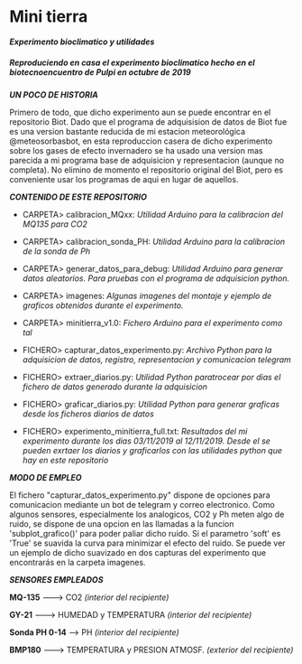 # Mini tierra
***Experimento bioclimatico y utilidades***

##### Reproduciendo en casa el experimento bioclimatico hecho en el biotecnoencuentro de Pulpi en octubre de 2019

***UN POCO DE HISTORIA***

Primero de todo, que dicho experimento aun se puede encontrar en el repositorio Biot. 
Dado que el programa de adquisision de datos de Biot fue es una version bastante reducida de mi estacion meteorológica @meteosorbasbot, en esta reproduccion casera de dicho experimento sobre los gases de efecto invernadero se 
ha usado una version mas parecida a mi programa base de adquisicion y representacion (aunque no completa). No elimino de momento el repositorio original del Biot, pero es conveniente usar los programas de aqui en lugar de aquellos.


***CONTENIDO DE ESTE REPOSITORIO***

* CARPETA> calibracion_MQxx:
 *Utilidad Arduino para la calibracion del MQ135 para CO2*
* CARPETA> calibracion_sonda_PH:
 *Utilidad Arduino para la calibracion de la sonda de Ph*
* CARPETA> generar_datos_para_debug:
 *Utilidad Arduino para generar datos aleatorios. Para pruebas con el programa de adquisicion python.*
* CARPETA> imagenes:
 *Algunas imagenes del montaje y ejemplo de graficos obtenidos durante el experimento.*
* CARPETA> minitierra_v1.0:
 *Fichero Arduino para el experimento como tal*
 
* FICHERO> capturar_datos_experimento.py: 
 *Archivo Python para la adquisicion de datos, registro, representacion y comunicacion telegram*
* FICHERO> extraer_diarios.py: 
 *Utilidad Python paratrocear por dias el fichero de datos generado durante la adquisicion*
* FICHERO> graficar_diarios.py: 
 *Utilidad Python para generar graficas desde los ficheros diarios de datos*
 
* FICHERO> experimento_minitierra_full.txt: 
 *Resultados del mi experimento durante los dias 03/11/2019 al 12/11/2019. Desde el se pueden exrtaer los diarios y graficarlos con     las utilidades python que hay en este repositorio*
 
 
***MODO DE EMPLEO***

  El fichero "capturar_datos_experimento.py" dispone de opciones para comunicacion mediante un bot de telegram y correo electronico.
  Como algunos sensores, especialmente los analogicos, CO2 y Ph meten algo de ruido, se dispone de una opcion en las llamadas a la funcion 'subplot_grafico()' para poder paliar dicho ruido. Si el parametro 'soft' es 'True' se suavida la curva para minimizar el efecto del ruido.
  Se puede ver un ejemplo de dicho suavizado en dos capturas del experimento que encontrarás en la carpeta imagenes.
  
***SENSORES EMPLEADOS***

**MQ-135**  --->  CO2 _(interior del recipiente)_

**GY-21**  --->  HUMEDAD y TEMPERATURA _(interior del recipiente)_

**Sonda PH 0-14**  -->  PH _(interior del recipiente)_

**BMP180**  --->  TEMPERATURA y PRESION ATMOSF. _(exterior del recipiente)_

